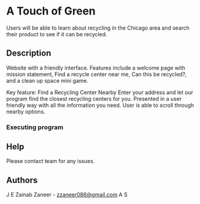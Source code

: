 # A Touch of Green

Users will be able to learn about recycling in the Chicago area and search their product to see if it can be recycled.

## Description

Website with a friendly interface. Features include a welcome page with mission statement, Find a recycle center near me, Can this be recycled?, and a clean up space mini game.

Key feature: Find a Recycling Center Nearby
    Enter your address and let our program find the closest recycling centers for you. Presented in a user friendly way with all the information you need. User is able to scroll through nearby options.

### Executing program


## Help

Please contact team for any issues.

## Authors

J
E
Zainab Zaneer - zzaneer086@gmail.com
A
S